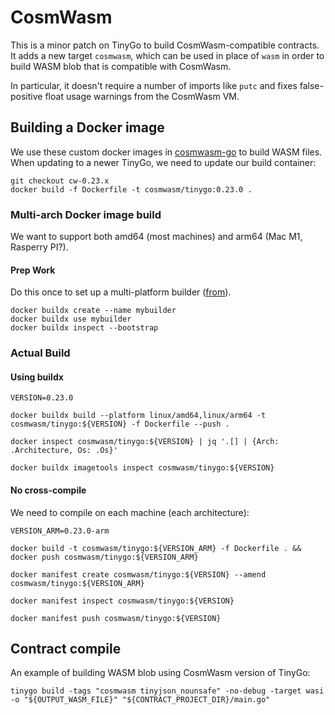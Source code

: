 # CosmWasm

This is a minor patch on TinyGo to build CosmWasm-compatible contracts.
It adds a new target `cosmwasm`, which can be used in place of `wasm` in order to build WASM blob that is compatible with CosmWasm.

In particular, it doesn't require a number of imports like `putc` and fixes false-positive float usage warnings from the CosmWasm VM.

## Building a Docker image

We use these custom docker images in [cosmwasm-go](https://github.com/CosmWasm/cosmwasm-go) to build WASM files.
When updating to a newer TinyGo, we need to update our build container:

```shell
git checkout cw-0.23.x
docker build -f Dockerfile -t cosmwasm/tinygo:0.23.0 .
```

### Multi-arch Docker image build

We want to support both amd64 (most machines) and arm64 (Mac M1, Rasperry PI?).

#### Prep Work

Do this once to set up a multi-platform builder ([from](https://www.docker.com/blog/multi-arch-images/)).

```shell
docker buildx create --name mybuilder
docker buildx use mybuilder
docker buildx inspect --bootstrap
```

### Actual Build

#### Using buildx

```shell
VERSION=0.23.0

docker buildx build --platform linux/amd64,linux/arm64 -t cosmwasm/tinygo:${VERSION} -f Dockerfile --push .

docker inspect cosmwasm/tinygo:${VERSION} | jq '.[] | {Arch: .Architecture, Os: .Os}'

docker buildx imagetools inspect cosmwasm/tinygo:${VERSION}
```

#### No cross-compile

We need to compile on each machine (each architecture):

```shell
VERSION_ARM=0.23.0-arm

docker build -t cosmwasm/tinygo:${VERSION_ARM} -f Dockerfile . && docker push cosmwasm/tinygo:${VERSION_ARM}

docker manifest create cosmwasm/tinygo:${VERSION} --amend cosmwasm/tinygo:${VERSION_ARM}

docker manifest inspect cosmwasm/tinygo:${VERSION}

docker manifest push cosmwasm/tinygo:${VERSION}
```

## Contract compile

An example of building WASM blob using CosmWasm version of TinyGo:

```shell
tinygo build -tags "cosmwasm tinyjson_nounsafe" -no-debug -target wasi -o "${OUTPUT_WASM_FILE}" "${CONTRACT_PROJECT_DIR}/main.go"
```
